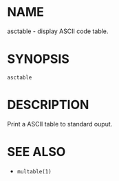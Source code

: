 # NAME
asctable - display ASCII code table.

# SYNOPSIS

    asctable

# DESCRIPTION
Print a ASCII table to standard ouput.

# SEE ALSO
- `multable(1)`
